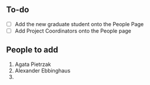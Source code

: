 ## To-do
- [ ] Add the new graduate student onto the People Page
- [ ] Add Project Coordinators onto the People page

## People to add
1. Agata Pietrzak
2. Alexander Ebbinghaus
3. 